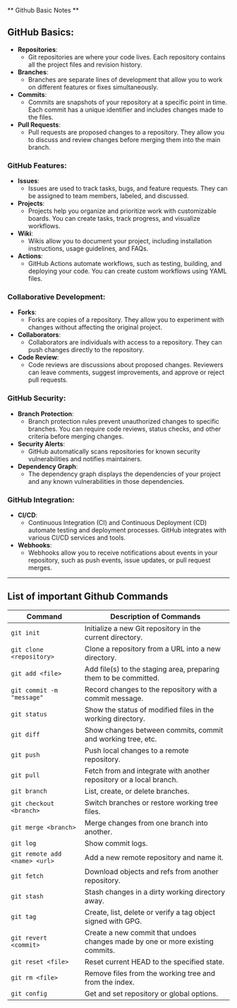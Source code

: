 ** Github Basic Notes **

## GitHub Basics:

- **Repositories**: 
  - Git repositories are where your code lives. Each repository contains all the project files and revision history.
- **Branches**: 
  - Branches are separate lines of development that allow you to work on different features or fixes simultaneously.
- **Commits**: 
  - Commits are snapshots of your repository at a specific point in time. Each commit has a unique identifier and includes changes made to the files.
- **Pull Requests**: 
  - Pull requests are proposed changes to a repository. They allow you to discuss and review changes before merging them into the main branch.

### GitHub Features:

- **Issues**: 
  - Issues are used to track tasks, bugs, and feature requests. They can be assigned to team members, labeled, and discussed.
- **Projects**: 
  - Projects help you organize and prioritize work with customizable boards. You can create tasks, track progress, and visualize workflows.
- **Wiki**: 
  - Wikis allow you to document your project, including installation instructions, usage guidelines, and FAQs.
- **Actions**: 
  - GitHub Actions automate workflows, such as testing, building, and deploying your code. You can create custom workflows using YAML files.

### Collaborative Development:

- **Forks**: 
  - Forks are copies of a repository. They allow you to experiment with changes without affecting the original project.
- **Collaborators**: 
  - Collaborators are individuals with access to a repository. They can push changes directly to the repository.
- **Code Review**: 
  - Code reviews are discussions about proposed changes. Reviewers can leave comments, suggest improvements, and approve or reject pull requests.

### GitHub Security:

- **Branch Protection**: 
  - Branch protection rules prevent unauthorized changes to specific branches. You can require code reviews, status checks, and other criteria before merging changes.
- **Security Alerts**: 
  - GitHub automatically scans repositories for known security vulnerabilities and notifies maintainers.
- **Dependency Graph**: 
  - The dependency graph displays the dependencies of your project and any known vulnerabilities in those dependencies.

### GitHub Integration:

- **CI/CD**: 
  - Continuous Integration (CI) and Continuous Deployment (CD) automate testing and deployment processes. GitHub integrates with various CI/CD services and tools.
- **Webhooks**: 
  - Webhooks allow you to receive notifications about events in your repository, such as push events, issue updates, or pull request merges.

***

## List of important Github Commands

| Command                   | Description of Commands                                                                  |
|---------------------------|------------------------------------------------------------------------------------------|
| `git init`                | Initialize a new Git repository in the current directory.                                 |
| `git clone <repository>`  | Clone a repository from a URL into a new directory.                                      |
| `git add <file>`          | Add file(s) to the staging area, preparing them to be committed.                         |
| `git commit -m "message"` | Record changes to the repository with a commit message.                                    |
| `git status`              | Show the status of modified files in the working directory.                               |
| `git diff`                | Show changes between commits, commit and working tree, etc.                               |
| `git push`                | Push local changes to a remote repository.                                                |
| `git pull`                | Fetch from and integrate with another repository or a local branch.                        |
| `git branch`              | List, create, or delete branches.                                                         |
| `git checkout <branch>`   | Switch branches or restore working tree files.                                            |
| `git merge <branch>`      | Merge changes from one branch into another.                                                |
| `git log`                 | Show commit logs.                                                                         |
| `git remote add <name> <url>` | Add a new remote repository and name it.                                                |
| `git fetch`               | Download objects and refs from another repository.                                         |
| `git stash`               | Stash changes in a dirty working directory away.                                          |
| `git tag`                 | Create, list, delete or verify a tag object signed with GPG.                               |
| `git revert <commit>`     | Create a new commit that undoes changes made by one or more existing commits.             |
| `git reset <file>`        | Reset current HEAD to the specified state.                                                |
| `git rm <file>`           | Remove files from the working tree and from the index.                                     |
| `git config`              | Get and set repository or global options.                                                  |

